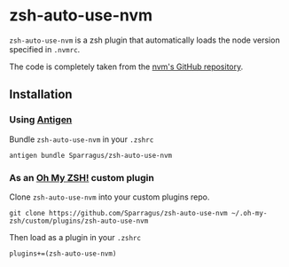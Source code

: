 # zsh-auto-use-nvm

`zsh-auto-use-nvm` is a zsh plugin that automatically loads the node version specified in `.nvmrc`.

The code is completely taken from the [nvm's GitHub repository](https://github.com/creationix/nvm#zsh).

## Installation

### Using [Antigen](https://github.com/zsh-users/antigen)
Bundle `zsh-auto-use-nvm` in your `.zshrc`
```
antigen bundle Sparragus/zsh-auto-use-nvm
```

### As an [Oh My ZSH!](https://github.com/robbyrussell/oh-my-zsh) custom plugin
Clone `zsh-auto-use-nvm` into your custom plugins repo.

```
git clone https://github.com/Sparragus/zsh-auto-use-nvm ~/.oh-my-zsh/custom/plugins/zsh-auto-use-nvm
```

Then load as a plugin in your `.zshrc`

```
plugins+=(zsh-auto-use-nvm)
```
